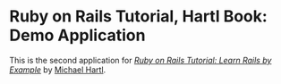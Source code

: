 # Ruby on Rails Tutorial, Hartl Book: Demo Application

This is the second application for
[*Ruby on Rails Tutorial: Learn Rails by Example*](http://railstutorial.org/)
by [Michael Hartl](http://michaelhartl.com/).
